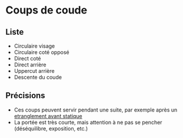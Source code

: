 # Coups de coude
## Liste
- Circulaire visage
- Circulaire coté opposé
- Direct coté
- Direct arrière
- Uppercut arrière
- Descente du coude

## Précisions
- Ces coups peuvent servir pendant une suite, par exemple après un [etranglement avant statique](#etranglement-avant-statique)
- La portée est très courte, mais attention à ne pas se pencher (déséquilibre, exposition, etc.)
